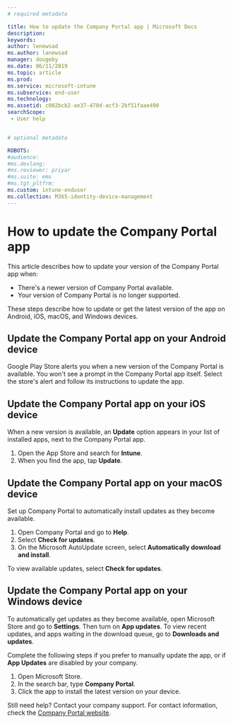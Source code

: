 ```yaml
---
# required metadata

title: How to update the Company Portal app | Microsoft Docs
description:
keywords:
author: lenewsad
ms.author: lanewsad
manager: dougeby
ms.date: 06/11/2019
ms.topic: article
ms.prod:
ms.service: microsoft-intune
ms.subservice: end-user
ms.technology:
ms.assetid: c002bcb2-ae37-478d-acf3-2bf51faae490
searchScope:
 - User help


# optional metadata

ROBOTS:  
#audience:
#ms.devlang:
#ms.reviewer: priyar
#ms.suite: ems
#ms.tgt_pltfrm:
ms.custom: intune-enduser
ms.collection: M365-identity-device-management
---
```


# How to update the Company Portal app

This article describes how to update your version of the Company Portal app when:  
* There's a newer version of Company Portal available.
* Your version of Company Portal is no longer supported.

These steps describe how to update or get the latest version of the app on Android, iOS, macOS, and Windows devices.    

## Update the Company Portal app on your Android device  

Google Play Store alerts you when a new version of the Company Portal is available. You won't see a prompt in the Company Portal app itself. Select the store's alert and follow its instructions to update the app. 

## Update the Company Portal app on your iOS device  

When a new version is available, an **Update** option appears in your list of installed apps, next to the Company Portal app.  

1. Open the App Store and search for **Intune**.  
2. When you find the app, tap **Update**.  

## Update the Company Portal app on your macOS device

Set up Company Portal to automatically install updates as they become available. 

1. Open Company Portal and go to **Help**. 
2. Select **Check for updates**. 
3. On the Microsoft AutoUpdate screen, select **Automatically download and install**. 

To view available updates, select **Check for updates**.  

## Update the Company Portal app on your Windows device
To automatically get updates as they become available, open Microsoft Store and go to  **Settings**. Then turn on **App updates**. To view recent updates, and apps waiting in the download queue, go to **Downloads and updates**.  

Complete the following steps if you prefer to manually update the app, or if **App Updates** are disabled by your company.  
1. Open Microsoft Store.
2. In the search bar, type **Company Portal**.
3. Click the app to install the latest version on your device. 


Still need help? Contact your company support. For contact information, check the [Company Portal website](https://go.microsoft.com/fwlink/?linkid=2010980).
